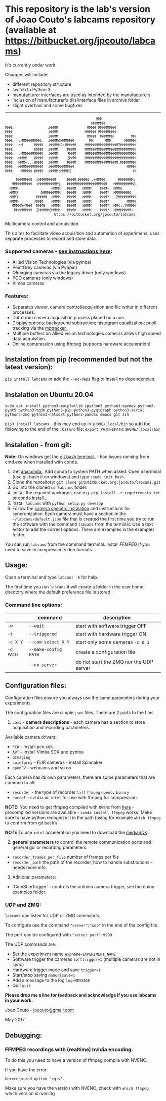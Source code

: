 

# This repository is the lab's version of Joao Couto's labcams repository (available at https://bitbucket.org/jpcouto/labcams)

It's currently under work.

Changes will include:

* different repository structure
* switch to Python 3
* manufacturer interfaces are used as intended by the manufacturers
* inclusion of manufacturer's dlls/interface files in archive folder
* slight overhaul and some bugfixes

------


                                             MMM
                                           MMMMMM
    MMM:               .MMMM             MMMM MMMMMMMM
    MMM:               .MMMM            MMMMM MMMMMMMM      
    MMM:               .MMMM             MMMM  MMMMMM        MM 
    MMM:  :MMMMMMMMM.  .MMMMOMMMMMM       MN     MMM      MMMMM 
    MMM:  :M     MMMM  .MMMMM?+MMMMM    MMMMMMMMMMMMMMM7MMMMMMM  
    MMM:         OMMM  .MMMM    MMMM    MMMMMMMMMMMMMMMMMMMMMMM 
    MMM:  .MMMMMMMMMM  .MMMM    ?MMM    MMMMMMMMMMMMMMMMMMMMMMM 
    MMM:  MMMM  .8MMM  .MMMM    ZMMM    MMMMMMMMMMMMMMMMMMMMMMM 
    MMM:  MMM=...8MMM  .MMMM    MMMM    MMMMMMMMMMMMMMM.MMMMMMM  
    MMM:  MMMMMMMMMMM  .MMMMMMMMMMM                        MMMM 
    MMM:   MMMMM 8MMM  .MMMM:MMMMZ                            M 

         MMMMMMN  =MMMMMMMM     MMMM.MMMM$ .+MMMM      MMMMMMM: 
       MMMMMMMMM  +MMMMMMMMM$   MMMMMMMMMMMMMMMMMM   MMMMMMMMM8 
      MMMM               MMMM   MMMM   MMMM    MMM+  MMM8       
      MMMZ          OMMMMMMMM   MMMM   NMMM    MMM?  MMMMMMM$   
      MMMI        MMMMM  MMMM   MMMM   NMMM    MMM?   ZMMMMMMMM 
      MMMM       7MMM    MMMM   MMMM   NMMM    MMM?        MMMM 
       MMMMD+7MM  MMMN   MMMM   MMMM   NMMM    MMM?  MM$:.7MMMM   
        MMMMMMMM  ZMMMMMOMMMM   MMMM   NMMM    MMM?  MMMMMMMM+  
                          https://bitbucket.org/jpcouto/labcams   

Multicamera control and acquisition.

This aims to facilitate video acquisition and automation of experimens, uses separate processes to record and store data.

### Supported cameras -  [see instructions here](./camera_instructions.md):

 * Allied Vision Technologies (via pymba)
 * PointGrey cameras (via PySpin)
 * QImaging cameras via the legacy driver (only windows)
 * PCO cameras (only windows)
 * Ximea cameras

### Features:

 *  Separates viewer, camera control/acquisition and file writer in different processes.
 *  Data from camera acquisition process placed on a cue.
 *  Display options: background subtraction; histogram equalization; pupil tracking via the [ mptracker ](https://bitbucket.org/jpcouto/mptracker).	
 *  Multiple buffers on Allied vision technologies cameras allows high speed data acquisition.
 * Online compression using ffmpeg (supports hardware acceleration)


## Instalation from pip (recommended but not the latest version):

``pip install labcams`` or add the ``--no-deps`` flag to install no dependencies.

## Instalation on Ubuntu 20.04

``sudo apt install python3-matplotlib ipython3 python3-opencv python3-pyqt5 python3-tqdm python3-pip python3-pyqtgraph python3-serial python3-zmq python3-natsort python3-pandas emacs git ssh``


``pip3 install labcams`` - this may end up in ``$HOME/.local/bin`` so add the following to the end of the ``.bashrc`` file: ``export PATH=$PATH:$HOME/.local/bin``

## Instalation - from git:

**Note:** On windows get the [ git bash terminal ](https://git-scm.com/downloads). I had issues running from cmd.exe when installed with conda.

1. Get [ anaconda ](https://conda.io/anaconda.html). Add conda to system PATH when asked. Open a terminal (use git bash if on windows) and type ``conda init bash``.
2. Clone the repository: ``git clone git@bitbucket.org:jpcouto/labcams.git``
3. Go into the cloned ``cd labcams`` folder.
4. Install the required packages, use e.g. ``pip install -r requirements.txt`` or conda install... 
5. Install ``labcams`` with ``python setup.py develop``
6. Follow the [camera specific instalation](./camera_instructions.md) and instructions for syncronization. Each camera must have a section in the ``~/labcams/default.json`` file that is created the first time you try to run the software with the command ``labcams`` from the terminal. Use a text editor to add the correct options. There are examples in the examples folder.

You can run ``labcams`` from the command terminal. Install *FFMPEG* if you need to save in compressed video formats.

## Usage:

Open a terminal and type ``labcams -h`` for help.

The first time you run ``labcams`` it will create a folder in the user home directory where the default preference file is stored.

### Command line options:

|       |  command     | description |
|-------|--------------|-------------|
| ``-w``| ``--wait``   | start with software trigger OFF |
| ``-t``| ``--triggered`` |  start with hardware trigger ON |
| ``-c X Y`` | ``--cam-select X Y``     |  start only some cameras ``-c 0 1`` |
| ``-d PATH`` | ``--make-config PATH``  |  create a configuration file |
| | ``--no-server`` | do not start the ZMQ nor the UDP server |


## Configuration files:

Configuration files ensure you always use the same parameters during your experiments.

The configuration files are simple ``json`` files. There are 2 parts to the files.

1. ``cams`` - **camera descriptions** - each camera has a section to store acquisition and recording parameters.

Available camera drivers:

 * `PCO` - install pco.sdk
 * `AVT` - install Vimba SDK and pymba
 * `QImaging` 
 * `pointgrey` - FLIR cameras - install Spinnaker
 * `openCV` - webcams and so on

Each camera has its own parameters, there are some parameters that are common to all:

* `recorder` - the type of recorder `tiff` `ffmpeg` `opencv` `binary`
 * `haccel` - `nvidia` or `intel` for use with ffmpeg for compression.

**NOTE:** You need to get ffmpeg compiled with `NVENC` from [here](https://developer.nvidia.com/ffmpeg) - precompiled versions are avaliable - `conda install ffmpeg` works. Make sure to have python recognize it in the path (using for example `which ffmpeg` to confirm from git bash)/


**NOTE** To use `intel` acceleration you need to download the [mediaSDK](https://software.intel.com/content/www/us/en/develop/tools/media-sdk.html).


2. **general parameters** to control the remote communication ports and general gui or recording parameters.

 * `recorder_frames_per_file` number of frames per file
 * `recorder_path` the path of the recorder, how to handle substitutions - needs more info.
 

3. Aditional parameters:

 * 'CamStimTrigger' - controls the arduino camera trigger, see the duino examples folder.


### UDP and ZMQ:

``labcams`` can listen for UDP or ZMQ commands.


To configure use the command ``"server":"udp"`` in the end of the config file.

The port can be configured with ``"server_port":9999``

The UDP commands are:

 * Set the experiment name ``expname=EXPERIMENT_NAME``
 * Software trigger the cameras ``softtrigger=1`` (multiple cameras are not in sync)
 * Hardware trigger mode and save ``trigger=1``
 * Start/stop saving ``manualsave=1``
 * Add a message to the log ``log=MESSAGE``
 * Quit ``quit``

**Please drop me a line for feedback and acknowledge if you use labcams in your work.**


Joao Couto - jpcouto@gmail.com

May 2017



## Debugging:

### FFMPEG recordings with (realtime) nvidia encoding.

To do this you need to have a version of ffmpeg compile with NVENC.

If you have the error:

   ``Unrecognized option 'cq:v'.``

Make sure you have the version with NVENC, check with ``which ffmpeg`` which version is running




